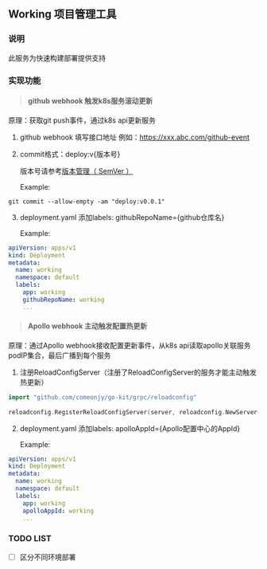 ## Working 项目管理工具

### 说明
此服务为快速构建部署提供支持

### 实现功能

> #### github webhook 触发k8s服务滚动更新

原理：获取git push事件，通过k8s api更新服务

1. github webhook 填写接口地址 例如：https://xxx.abc.com/github-event

2. commit格式：deploy:v{版本号}

    版本号请参考[版本管理（ SemVer ）](https://github.com/comeonjy/working#%E7%89%88%E6%9C%AC%E7%AE%A1%E7%90%86-semver-)

    Example:
```shell
git commit --allow-empty -am "deploy:v0.0.1"
```
3. deployment.yaml 添加labels: githubRepoName={github仓库名}

    Example:
```yaml
apiVersion: apps/v1
kind: Deployment
metadata:
  name: working
  namespace: default
  labels:
    app: working
    githubRepoName: working
    ...
```


> #### Apollo webhook 主动触发配置热更新

原理：通过Apollo webhook接收配置更新事件，从k8s api读取apollo关联服务podIP集合，最后广播到每个服务

1. 注册ReloadConfigServer（注册了ReloadConfigServer的服务才能主动触发热更新）

```go
import "github.com/comeonjy/go-kit/grpc/reloadconfig"
    
reloadconfig.RegisterReloadConfigServer(server, reloadconfig.NewServer(conf))
```
   
2. deployment.yaml 添加labels: apolloAppId={Apollo配置中心的AppId}

    Example:
```yaml
apiVersion: apps/v1
kind: Deployment
metadata:
  name: working
  namespace: default
  labels:
    app: working
    apolloAppId: working
    ...
```

### TODO LIST

- [ ] 区分不同环境部署
